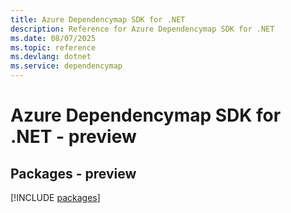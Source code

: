 ```yaml
---
title: Azure Dependencymap SDK for .NET
description: Reference for Azure Dependencymap SDK for .NET
ms.date: 08/07/2025
ms.topic: reference
ms.devlang: dotnet
ms.service: dependencymap
---
```

# Azure Dependencymap SDK for .NET - preview
## Packages - preview
[!INCLUDE [packages](dependencymap-index.md)]